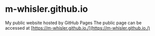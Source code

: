# m-whisler.github.io
My public website hosted by GitHub Pages
The public page can be accessed at [https://m-whisler.github.io./](https://m-whisler.github.io./)
